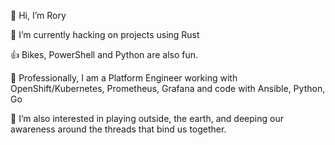 👋 Hi, I’m Rory

🌱 I’m currently hacking on projects using Rust

👍 Bikes, PowerShell and Python are also fun.

🦬 Professionally, I am a Platform Engineer working with OpenShift/Kubernetes, Prometheus, Grafana and code with Ansible, Python, Go

👀 I’m also interested in playing outside, the earth, and deeping our awareness around the threads that bind us together.

<!-- - 💞️ I’m looking to collaborate on ... -->
<!-- - 📫 How to reach me ...   -->

<!---
rchap4/rchap4 is a ✨ special ✨ repository because its `README.md` (this file) appears on your GitHub profile.
You can click the Preview link to take a look at your changes.
--->
